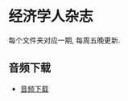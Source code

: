 # 经济学人杂志

每个文件夹对应一期, 每周五晚更新.

## 音频下载

* [音频下载](https://github.com/hehonghui/the-economist-ebooks/wiki/te_audios_2020)
